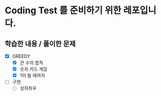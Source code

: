# Coding Test 를 준비하기 위한 레포입니다.

## 학습한 내용 / 풀이한 문제
- [x] GREEDY
  - [x] 큰 수의 법칙
  - [x] 숫자 카드 게임
  - [x] 1이 될 때까지
- [ ] 구현
  - [ ] 상하좌우